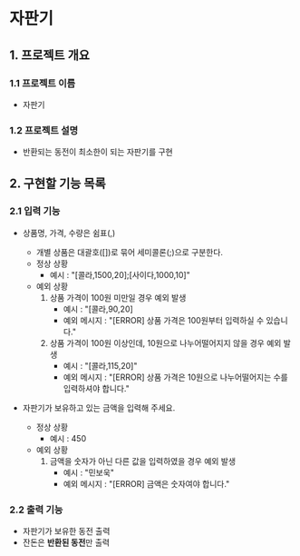 # 자판기

## 1. 프로젝트 개요

### 1.1 프로젝트 이름

- 자판기

### 1.2 프로젝트 설명

- 반환되는 동전이 최소한이 되는 자판기를 구현

## 2. 구현할 기능 목록

### 2.1 입력 기능

- 상품명, 가격, 수량은 쉼표(,)
    - 개별 상품은 대괄호([])로 묶어 세미콜론(;)으로 구분한다.
    - 정상 상황
        - 예시 : "[콜라,1500,20];[사이다,1000,10]"
    - 예외 상황
        1. 상품 가격이 100원 미만일 경우 예외 발생
            - 예시 : "[콜라,90,20]
            - 예외 메시지 : "[ERROR] 상품 가격은 100원부터 입력하실 수 있습니다."
        2. 상품 가격이 100원 이상인데, 10원으로 나누어떨어지지 않을 경우 예외 발생
            - 예시 : "[콜라,115,20]"
            - 예외 메시지 : "[ERROR] 상품 가격은 10원으로 나누어떨어지는 수를 입력하셔야 합니다."

- 자판기가 보유하고 있는 금액을 입력해 주세요.
    - 정상 상황
        - 예시 : 450
    - 예외 상황
        1. 금액을 숫자가 아닌 다른 값을 입력하였을 경우 예외 발생
            - 예시 : "민보욱"
            - 예외 메시지 : "[ERROR] 금액은 숫자여야 합니다."

### 2.2 출력 기능

- 자판기가 보유한 동전 출력
- 잔돈은 **반환된 동전**만 출력


